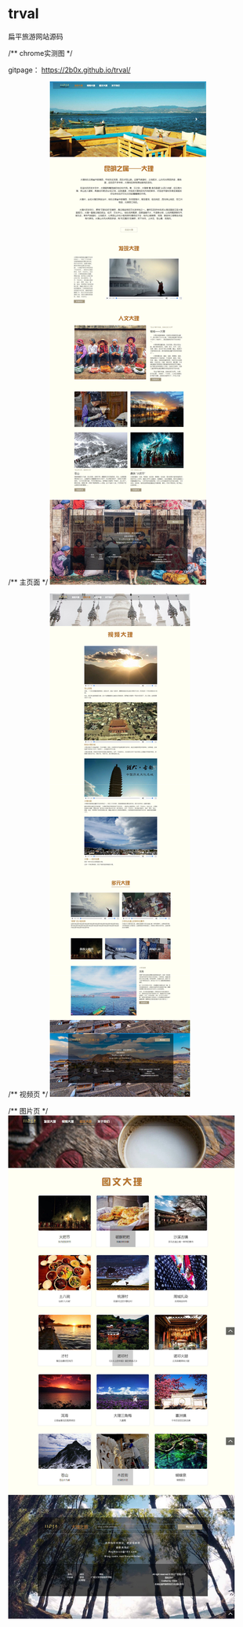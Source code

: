 # trval
扁平旅游网站源码

/**
chrome实测图
*/

gitpage：  https://2b0x.github.io/trval/

/**
主页面
*/
![index image](https://github.com/2b0x/trval/raw/master/index.jpg)

/**
视频页
*/
![video image](https://github.com/2b0x/trval/raw/master/video.jpg)

/**
图片页
*/
![picture image](https://github.com/2b0x/trval/raw/master/picture.jpg)
